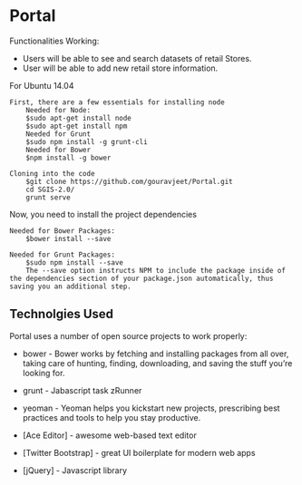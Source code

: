 # Portal

Functionalities Working:

- Users will be able to see and search datasets of retail Stores.
- User will be able to add new retail store information. 

For Ubuntu 14.04

```
First, there are a few essentials for installing node
	Needed for Node:
	$sudo apt-get install node
	$sudo apt-get install npm
	Needed for Grunt
	$sudo npm install -g grunt-cli
	Needed for Bower
	$npm install -g bower
```
```
Cloning into the code
	$git clone https://github.com/gouravjeet/Portal.git
	cd SGIS-2.0/
	grunt serve 
```
Now, you need to install the project dependencies
```
Needed for Bower Packages:
	$bower install --save
```
```
Needed for Grunt Packages:
	$sudo npm install --save
	The --save option instructs NPM to include the package inside of the dependencies section of your package.json automatically, thus saving you an additional step.
```
Technolgies Used
-----------

Portal uses a number of open source projects to work properly:

* bower	- Bower works by fetching and installing packages from all over, taking care of hunting, finding, downloading, and saving the stuff you’re looking for.

* grunt - Jabascript task zRunner
* yeoman - Yeoman helps you kickstart new projects, prescribing best practices and tools to help you stay productive.
* [Ace Editor] - awesome web-based text editor
* [Twitter Bootstrap] - great UI boilerplate for modern web apps
* [jQuery] - Javascript library

[gis_csdt]:https://github.com/kathleentully/gis_csdt



